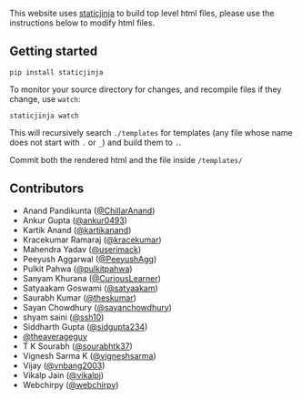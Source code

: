 This website uses [staticjinja](https://staticjinja.readthedocs.org/) to build top level html files, please use the instructions below to modify html files.

## Getting started

```
pip install staticjinja
```

To monitor your source directory for changes, and recompile files if they change, use `watch`:

```
staticjinja watch
```

This will recursively search `./templates` for templates (any file whose name does not start with `.` or `_`) and build them to `.`.

Commit both the rendered html and the file inside `/templates/`


## Contributors

* Anand Pandikunta ([@ChillarAnand])
* Ankur Gupta ([@ankur0493])
* Kartik Anand ([@kartikanand])
* Kracekumar Ramaraj ([@kracekumar])
* Mahendra Yadav ([@userimack])
* Peeyush Aggarwal ([@PeeyushAgg])
* Pulkit Pahwa ([@pulkitpahwa])
* Sanyam Khurana ([@CuriousLearner])
* Satyaakam Goswami ([@satyaakam])
* Saurabh Kumar ([@theskumar])
* Sayan Chowdhury ([@sayanchowdhury])
* shyam saini ([@ssh10])
* Siddharth Gupta ([@sidgupta234])
* [@theaverageguy]
* T K Sourabh ([@sourabhtk37])
* Vignesh Sarma K ([@vigneshsarma])
* Vijay ([@vnbang2003])
* Vikalp Jain ([@vikalpj])
* Webchirpy ([@webchirpy])

[@sidgupta234]: https://github.com/sidgupta234
[@ssh10]: https://github.com/ssh10
[@vigneshsarma]: https://github.com/vigneshsarma
[@theskumar]: https://github.com/theskumar
[@vnbang2003]: https://github.com/vnbang2003
[@CuriousLearner]: https://github.com/CuriousLearner
[@userimack]: https://github.com/userimack
[@kracekumar]: https://github.com/kracekumar
[@PeeyushAgg]: https://github.com/PeeyushAgg
[@webchirpy]: https://github.com/webchirpy
[@sayanchowdhury]: https://github.com/sayanchowdhury
[@sourabhtk37]: https://github.com/sourabhtk37
[@ChillarAnand]: https://github.com/ChillarAnand
[@pulkitpahwa]: https://github.com/pulkitpahwa
[@ankur0493]: https://github.com/ankur0493
[@kartikanand]: https://github.com/kartikanand
[@theaverageguy]: https://github.com/theaverageguy
[@vikalpj]: https://github.com/vikalpj
[@satyaakam]: https://github.com/satyaakam

